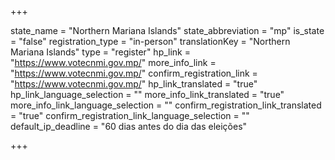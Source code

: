 +++

state_name = "Northern Mariana Islands"
state_abbreviation = "mp"
is_state = "false"
registration_type = "in-person"
translationKey = "Northern Mariana Islands"
type = "register"
hp_link = "https://www.votecnmi.gov.mp/"
more_info_link = "https://www.votecnmi.gov.mp/"
confirm_registration_link = "https://www.votecnmi.gov.mp/"
hp_link_translated = "true"
hp_link_language_selection = ""
more_info_link_translated = "true"
more_info_link_language_selection = ""
confirm_registration_link_translated = "true"
confirm_registration_link_language_selection = ""
default_ip_deadline = "60 dias antes do dia das eleições"

+++